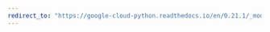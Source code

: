 ```yaml
---
redirect_to: "https://google-cloud-python.readthedocs.io/en/0.21.1/_modules/google/cloud/vision/likelihood.html"
---
```

